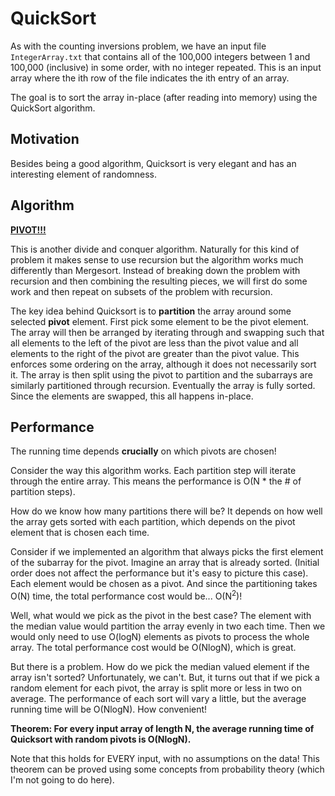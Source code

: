 QuickSort
=========

As with the counting inversions problem, we have an input file `IntegerArray.txt` that contains all of the 100,000 integers between 1 and 100,000 (inclusive) in some order, with no integer repeated. This is an input array where the ith row of the file indicates the ith entry of an array.

The goal is to sort the array in-place (after reading into memory) using the QuickSort algorithm.

## Motivation

Besides being a good algorithm, Quicksort is very elegant and has an interesting element of randomness.

## Algorithm

**<a href="http://www.youtube.com/watch?v=n67RYI_0sc0" target="_blank">PIVOT!!!</a>**

This is another divide and conquer algorithm. Naturally for this kind of problem it makes sense to use recursion but the algorithm works much differently than Mergesort. Instead of breaking down the problem with recursion and then combining the resulting pieces, we will first do some work and then repeat on subsets of the problem with recursion.

The key idea behind Quicksort is to **partition** the array around some selected **pivot** element. First pick some element to be the pivot element. The array will then be arranged by iterating through and swapping such that all elements to the left of the pivot are less than the pivot value and all elements to the right of the pivot are greater than the pivot value. This enforces some ordering on the array, although it does not necessarily sort it. The array is then split using the pivot to partition and the subarrays are similarly partitioned through recursion. Eventually the array is fully sorted. Since the elements are swapped, this all happens in-place.

## Performance

The running time depends **crucially** on which pivots are chosen!

Consider the way this algorithm works. Each partition step will iterate through the entire array. This means the performance is O(N * the # of partition steps).

How do we know how many partitions there will be? It depends on how well the array gets sorted with each partition, which depends on the pivot element that is chosen each time.

Consider if we implemented an algorithm that always picks the first element of the subarray for the pivot. Imagine an array that is already sorted. (Initial order does not affect the performance but it's easy to picture this case). Each element would be chosen as a pivot. And since the partitioning takes O(N) time, the total performance cost would be... O(N<sup>2</sup>)!

Well, what would we pick as the pivot in the best case? The element with the median value would partition the array evenly in two each time. Then we would only need to use O(logN) elements as pivots to process the whole array. The total performance cost would be O(NlogN), which is great.

But there is a problem. How do we pick the median valued element if the array isn't sorted? Unfortunately, we can't. But, it turns out that if we pick a random element for each pivot, the array is split more or less in two on average. The performance of each sort will vary a little, but the average running time will be O(NlogN). How convenient!

**Theorem: For every input array of length N, the average running time of Quicksort with 
random pivots is O(NlogN).**

Note that this holds for EVERY input, with no assumptions on the data! This theorem can be proved using some concepts from probability theory (which I'm not going to do here).
